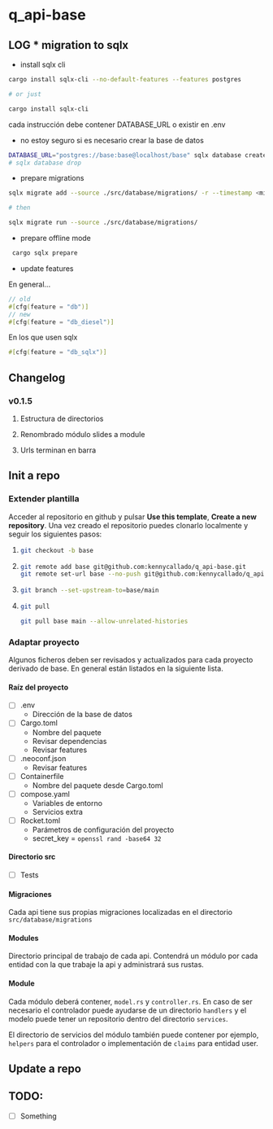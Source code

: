 # q_api-base

## LOG * migration to sqlx

- install sqlx cli
``` bash
cargo install sqlx-cli --no-default-features --features postgres

# or just

cargo install sqlx-cli 
```

cada instrucción debe contener DATABASE_URL o existir en .env

- no estoy seguro si es necesario crear la base de datos
``` bash
DATABASE_URL="postgres://base:base@localhost/base" sqlx database create
# sqlx database drop
```

- prepare migrations
``` bash
sqlx migrate add --source ./src/database/migrations/ -r --timestamp <migration_name>

# then

sqlx migrate run --source ./src/database/migrations/
```

- prepare offline mode
``` bash
 cargo sqlx prepare
```

- update features

En general...
``` rust
// old
#[cfg(feature = "db")]
// new
#[cfg(feature = "db_diesel")]
```
En los que usen sqlx
``` rust
#[cfg(feature = "db_sqlx")]
```
## Changelog

### v0.1.5

1. Estructura de directorios

1. Renombrado módulo slides a module

1. Urls terminan en barra

## Init a repo

### Extender plantilla

Acceder al repositorio en github y pulsar **Use this template**, **Create a new repository**. Una vez creado el repositorio puedes clonarlo localmente y seguir los siguientes pasos:

1. 
   ``` bash
   git checkout -b base
   ```
1. 
   ``` bash
   git remote add base git@github.com:kennycallado/q_api-base.git
   git remote set-url base --no-push git@github.com:kennycallado/q_api-base.git
   ```
1. 
   ``` bash
   git branch --set-upstream-to=base/main
   ```
1. 
   ``` bash
   git pull
   ```

   ``` bash
   git pull base main --allow-unrelated-histories
   ```

<!-- quizá mejor si no mantiene la rama
1. 
   ``` bash
   git checkout main
   ```
1. 
   ``` bash
   git push origin base
   ```
-->

### Adaptar proyecto

Algunos ficheros deben ser revisados y actualizados para cada proyecto derivado de base. En general están listados en la siguiente lista.

#### Raíz del proyecto

- [ ] .env
  - Dirección de la base de datos
- [ ] Cargo.toml
  - Nombre del paquete
  - Revisar dependencias
  - Revisar features
- [ ] .neoconf.json
  - Revisar features
- [ ] Containerfile
  - Nombre del paquete desde Cargo.toml
- [ ] compose.yaml
  - Variables de entorno
  - Servicios extra
- [ ] Rocket.toml
  - Parámetros de configuración del proyecto
  - secret_key = `openssl rand -base64 32`

#### Directorio src

- [ ] Tests

#### Migraciones

Cada api tiene sus propias migraciones localizadas en el directorio `src/database/migrations`

#### Modules

Directorio principal de trabajo de cada api. Contendrá un módulo por cada entidad con la que trabaje la api y administrará sus rustas.

#### Module

Cada módulo deberá contener, `model.rs` y `controller.rs`. En caso de ser necesario el controlador puede ayudarse de un directorio `handlers` y el modelo puede tener un repositorio dentro del directorio `services`.

El directorio de servicios del módulo también puede contener por ejemplo, `helpers` para el controlador o implementación de `claims` para entidad user.

## Update a repo


## TODO:

- [ ] Something

